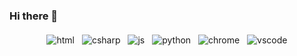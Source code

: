 ### Hi there 👋

<p align="center">
  <!-- For more icons please follow  https://github.com/MikeCodesDotNET/ColoredBadges -->
  <img src="https://raw.githubusercontent.com/markcrowe-com/markcrowe-com/master/svg/html.svg" alt="html" style="vertical-align:top; margin:4px">    
  <img src="https://raw.githubusercontent.com/markcrowe-com/markcrowe-com/master/svg/csharp.svg" alt="csharp" style="vertical-align:top; margin:4px">
  <img src="https://raw.githubusercontent.com/markcrowe-com/markcrowe-com/master/svg/js.svg" alt="js" style="vertical-align:top; margin:4px">
  <img src="https://raw.githubusercontent.com/markcrowe-com/markcrowe-com/master/svg/python.svg" alt="python" style="vertical-align:top; margin:4px">
  <img src="https://raw.githubusercontent.com/markcrowe-com/markcrowe-com/master/svg/chrome.svg" alt="chrome" style="vertical-align:top; margin:4px">
  <img src="https://raw.githubusercontent.com/markcrowe-com/markcrowe-com/master/svg/visualstudio_code.svg" alt="vscode" style="vertical-align:top; margin:4px">
</p>

<!--
**markcrowe-com/markcrowe-com** is a ✨ _special_ ✨ repository because its `README.md` (this file) appears on your GitHub profile.

Here are some ideas to get you started:

- 🔭 I’m currently working on ...
- 🌱 I’m currently learning ...
- 👯 I’m looking to collaborate on ...
- 🤔 I’m looking for help with ...
- 💬 Ask me about ...
- 📫 How to reach me: ...
- 😄 Pronouns: ...
- ⚡ Fun fact: ...
-->
